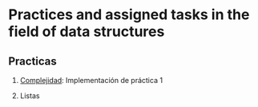  # Practices and assigned tasks in the field of data structures

## Practicas

1. [Complejidad](https://github.com/Aislinn-Liahut/PracticasyTareasDeEDD/tree/master/01.%20Complejidad): Implementación de práctica 1

2. Listas